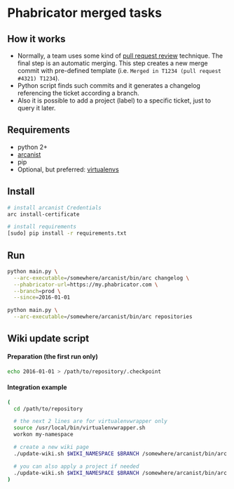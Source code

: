 Phabricator merged tasks
========================

## How it works
- Normally, a team uses some kind of [pull request review](https://en.wikipedia.org/wiki/Distributed_version_control#Pull_requests) technique.
  The final step is an automatic merging. This step creates a new merge commit with pre-defined template (i.e. `Merged in T1234 (pull request #4321) T1234`).
- Python script finds such commits and it generates a changelog referencing the ticket according a branch.
- Also it is possible to add a project (label) to a specific ticket, just to query it later.

## Requirements
- python 2+
- [arcanist](https://secure.phabricator.com/book/phabricator/article/arcanist/)
- pip
- Optional, but preferred: [virtualenvs](http://docs.python-guide.org/en/latest/dev/virtualenvs/)

## Install
```bash
# install arcanist Credentials
arc install-certificate

# install requirements
[sudo] pip install -r requirements.txt
```

## Run
```bash
python main.py \
  --arc-executable=/somewhere/arcanist/bin/arc changelog \
  --phabricator-url=https://my.phabricator.com \
  --branch=prod \
  --since=2016-01-01

python main.py \
  --arc-executable=/somewhere/arcanist/bin/arc repositories
```

## Wiki update script

#### Preparation (the first run only)
```bash
echo 2016-01-01 > /path/to/repository/.checkpoint
```

#### Integration example
```bash
(
  cd /path/to/repository

  # the next 2 lines are for virtualenvwrapper only
  source /usr/local/bin/virtualenvwrapper.sh
  workon my-namespace

  # create a new wiki page
  ./update-wiki.sh $WIKI_NAMESPACE $BRANCH /somewhere/arcanist/bin/arc

  # you can also apply a project if needed
  ./update-wiki.sh $WIKI_NAMESPACE $BRANCH /somewhere/arcanist/bin/arc $PHID
)
```
